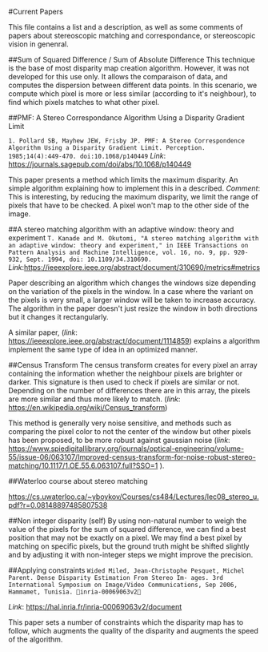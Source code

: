 #Current Papers

This file contains a list and a description, as well as some comments of papers about stereoscopic matching and correspondance, or stereoscopic vision in genenral.

##Sum of Squared Difference / Sum of Absolute Difference
This technique is the base of most disparity map creation algorithm. However, it was not developed for this use only. It allows the comparaison of data, and computes the dispersion between different data points. In this scenario, we compute which pixel is more or less similar (according to it's neighbour), to find which pixels matches to what other pixel.

##PMF: A Stereo Correspondance Algorithm Using a Disparity Gradient Limit
  
 `1. Pollard SB, Mayhew JEW, Frisby JP. PMF: A Stereo Correspondence Algorithm Using a Disparity Gradient Limit. Perception. 1985;14(4):449-470. doi:10.1068/p140449`
*Link*: https://journals.sagepub.com/doi/abs/10.1068/p140449

This paper presents a method which limits the maximum disparity. An simple algorithm explaining how to implement this in a described. 
*Comment*: This is interesting, by reducing the maximum disparity, we limit the range of pixels that have to be checked. A pixel won't map to the other side of the image. 

##A stereo matching algorithm with an adaptive window: theory and experiment
`T. Kanade and M. Okutomi, "A stereo matching algorithm with an adaptive window: theory and experiment," in IEEE Transactions on Pattern Analysis and Machine Intelligence, vol. 16, no. 9, pp. 920-932, Sept. 1994, doi: 10.1109/34.310690.`
*Link*:https://ieeexplore.ieee.org/abstract/document/310690/metrics#metrics

Paper describing an algorithm which changes the windows size depending on the variation of the pixels in the window. In a case where the variant on the pixels is very small, a larger window will be taken to increase accuracy. The algorithm in the paper doesn't just resize the window in both directions but it changes it rectangularly.

A similar paper, (*link*: https://ieeexplore.ieee.org/abstract/document/1114859) explains a algorithm implement the same type of idea in an optimized manner. 

##Census Transform
The census transform creates for every pixel an array containing the information whether the neighbour pixels are brighter or darker. This signature is then used to check if pixels are similar or not. Depending on the number of differences there are in this array, the pixels are more similar and thus more likely to match.  (*link*: https://en.wikipedia.org/wiki/Census_transform)


This method is generally very noise sensitive, and methods such as comparing the pixel color to not the center of the window but other pixels has been proposed, to be more robust against gaussian noise (*link*: https://www.spiedigitallibrary.org/journals/optical-engineering/volume-55/issue-06/063107/Improved-census-transform-for-noise-robust-stereo-matching/10.1117/1.OE.55.6.063107.full?SSO=1 ).

##Waterloo course about stereo matching

https://cs.uwaterloo.ca/~yboykov/Courses/cs484/Lectures/lec08_stereo_u.pdf?r=0.08148897485807538


##Non integer disparity (self)
By using non-natural number to weigh the value of the pixels for the sum of squared difference, we can find a best position that may not be exactly on a pixel. We may find a best pixel by matching on specific pixels, but the ground truth might be shifted slightly and by adjusting it with non-integer steps we might improve the precision.

##Applying constraints 
`Wided Miled, Jean-Christophe Pesquet, Michel Parent. Dense Disparity Estimation From Stereo Im-
ages. 3rd International Symposium on Image/Video Communications, Sep 2006, Hammamet, Tunisia.
￿inria-00069063v2￿`

*Link*: https://hal.inria.fr/inria-00069063v2/document

This paper sets a number of constraints which the disparity map has to follow, which augments the quality of the disparity and augments the speed of the algorithm. 